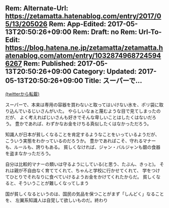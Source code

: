 Rem: Alternate-Url: https://zetamatta.hatenablog.com/entry/2017/05/13/205026
Rem: App-Edited: 2017-05-13T20:50:26+09:00
Rem: Draft: no
Rem: Url-To-Edit: https://blog.hatena.ne.jp/zetamatta/zetamatta.hatenablog.com/atom/entry/10328749687245946267
Rem: Published: 2017-05-13T20:50:26+09:00
Category:
Updated: 2017-05-13T20:50:26+09:00
Title: スーパーで…
---
[(twitterから転載)](https://twitter.com/zetamatta/status/863348928200101888)

スーパーで、本来は専用の容器を買わないと取ってはいけない氷を、ポリ袋に取り込んでいるじいさんがいた。
やらしいなぁと蔑むような目で見てしまったのだが、
よく考えればじいさんも好きでそんな卑しいことはしたくはないだろう。
豊かであれば、わずかなお金をけちる真似したくはなかっただろう。

知識人が日本が貧しくなることを肯定するようなことをいっているようだが、
こういう実態をわかっているのだろうか。
豊かであればこそ、守れるマナーも、ルールも、誇りもある。
貧しくなければ、ジャン・バルジャンも銀の食器を盗まなかっただろう。

自分は比較的マナーの類いは守るようにしている(と思う、たぶん、きっと)。
それは親が不自由なく育ててくれて、ちゃんと学校に行かせてくれて、
学をつけてひとりでそれなりに食べていけるようお金をかけてくれたからだ。
貧しくなると、そういうことが難しくなってしまう

国が貧しくなるというのは、国民の気品を保つことがまず「しんどく」なることを、
左翼系知識人は自覚して欲しいものだ。終わり